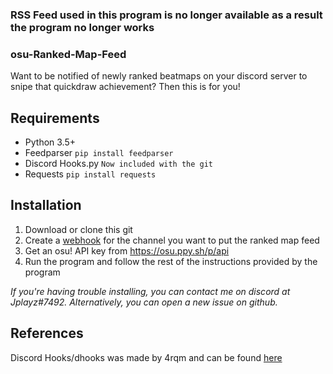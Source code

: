 ### RSS Feed used in this program is no longer available as a result the program no longer works



### osu-Ranked-Map-Feed
Want to be notified of newly ranked beatmaps on your discord server to snipe that quickdraw achievement? Then this is for you!


## Requirements
- Python 3.5+
- Feedparser
  `pip install feedparser`
- Discord Hooks.py
  `Now included with the git`
- Requests
  `pip install requests`
  
## Installation
1. Download or clone this git
2. Create a [webhook](https://support.discordapp.com/hc/en-us/articles/228383668-Intro-to-Webhooks) for the channel you want to put the ranked map feed
3. Get an osu! API key from https://osu.ppy.sh/p/api
4. Run the program and follow the rest of the instructions provided by the program

_If you're having trouble installing, you can contact me on discord at Jplayz#7492. Alternatively, you can open a new issue on github._

## References
Discord Hooks/dhooks was made by 4rqm and can be found [here](https://github.com/4rqm/dhooks)
